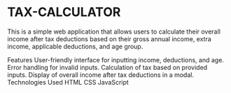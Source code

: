 # TAX-CALCULATOR
This is a simple web application that allows users to calculate their overall income after tax deductions based on their gross annual income, extra income, applicable deductions, and age group.

Features
User-friendly interface for inputting income, deductions, and age.
Error handling for invalid inputs.
Calculation of tax based on provided inputs.
Display of overall income after tax deductions in a modal.
Technologies Used
HTML
CSS
JavaScript
